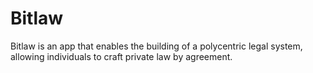 Bitlaw
======

Bitlaw is an app that enables the building of a polycentric legal system, allowing individuals to craft private law by agreement.

